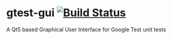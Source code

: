 # gtest-gui [![Build Status](https://travis-ci.org/nholthaus/gtest-gui.svg?branch=master)](https://travis-ci.org/nholthaus/gtest-gui)

A Qt5 based Graphical User Interface for Google Test unit tests
